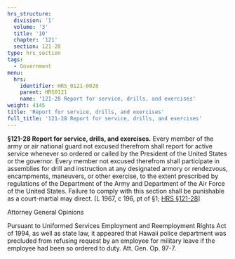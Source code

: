 ```yaml
---
hrs_structure:
  division: '1'
  volume: '3'
  title: '10'
  chapter: '121'
  section: 121-28
type: hrs_section
tags:
  - Government
menu:
  hrs:
    identifier: HRS_0121-0028
    parent: HRS0121
    name: '121-28 Report for service, drills, and exercises'
weight: 4145
title: 'Report for service, drills, and exercises'
full_title: '121-28 Report for service, drills, and exercises'
---
```

**§121-28 Report for service, drills, and exercises.** Every member of the army or air national guard not excused therefrom shall report for active service whenever so ordered or called by the President of the United States or the governor. Every member not excused therefrom shall participate in assemblies for drill and instruction at any designated armory or rendezvous, encampments, maneuvers, or other exercise, to the extent prescribed by regulations of the Department of the Army and Department of the Air Force of the United States. Failure to comply with this section shall be punishable as a court-martial may direct. [L 1967, c 196, pt of §1; [HRS §121-28](/title-10/chapter-121/section-121-28/)]

Attorney General Opinions

Pursuant to Uniformed Services Employment and Reemployment Rights Act of 1994, as well as state law, it appeared that Hawaii police department was precluded from refusing request by an employee for military leave if the employee had been so ordered to duty. Att. Gen. Op. 97-7.